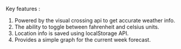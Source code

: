 Key features :
1. Powered by the visual crossing api to get accurate weather info.
2. The ability to toggle between fahrenheit and celsius units.
3. Location info is saved using localStorage API.
4. Provides a simple graph for the current week forecast. 
